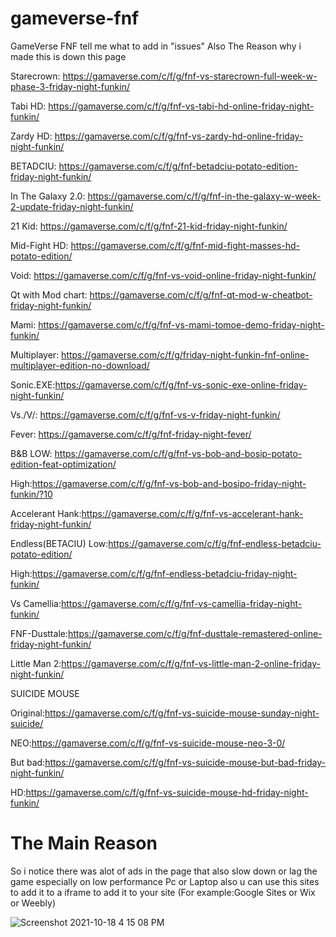 # gameverse-fnf
GameVerse FNF
tell me what to add in "issues"  Also The Reason why i made this is down this page





Starecrown: https://gamaverse.com/c/f/g/fnf-vs-starecrown-full-week-w-phase-3-friday-night-funkin/

Tabi HD: https://gamaverse.com/c/f/g/fnf-vs-tabi-hd-online-friday-night-funkin/

Zardy HD: https://gamaverse.com/c/f/g/fnf-vs-zardy-hd-online-friday-night-funkin/

BETADCIU: https://gamaverse.com/c/f/g/fnf-betadciu-potato-edition-friday-night-funkin/

In The Galaxy 2.0: https://gamaverse.com/c/f/g/fnf-in-the-galaxy-w-week-2-update-friday-night-funkin/

21 Kid: https://gamaverse.com/c/f/g/fnf-21-kid-friday-night-funkin/

Mid-Fight HD: https://gamaverse.com/c/f/g/fnf-mid-fight-masses-hd-potato-edition/

Void: https://gamaverse.com/c/f/g/fnf-vs-void-online-friday-night-funkin/

Qt with Mod chart: https://gamaverse.com/c/f/g/fnf-qt-mod-w-cheatbot-friday-night-funkin/

Mami: https://gamaverse.com/c/f/g/fnf-vs-mami-tomoe-demo-friday-night-funkin/

Multiplayer: https://gamaverse.com/c/f/g/friday-night-funkin-fnf-online-multiplayer-edition-no-download/

Sonic.EXE:https://gamaverse.com/c/f/g/fnf-vs-sonic-exe-online-friday-night-funkin/

Vs./V/: https://gamaverse.com/c/f/g/fnf-vs-v-friday-night-funkin/

Fever: https://gamaverse.com/c/f/g/fnf-friday-night-fever/

B&B 
LOW: https://gamaverse.com/c/f/g/fnf-vs-bob-and-bosip-potato-edition-feat-optimization/

High:https://gamaverse.com/c/f/g/fnf-vs-bob-and-bosipo-friday-night-funkin/?10

Accelerant Hank:https://gamaverse.com/c/f/g/fnf-vs-accelerant-hank-friday-night-funkin/

Endless(BETACIU)
Low:https://gamaverse.com/c/f/g/fnf-endless-betadciu-potato-edition/

High:https://gamaverse.com/c/f/g/fnf-endless-betadciu-friday-night-funkin/

Vs Camellia:https://gamaverse.com/c/f/g/fnf-vs-camellia-friday-night-funkin/

FNF-Dusttale:https://gamaverse.com/c/f/g/fnf-dusttale-remastered-online-friday-night-funkin/

Little Man 2:https://gamaverse.com/c/f/g/fnf-vs-little-man-2-online-friday-night-funkin/


SUICIDE MOUSE

Original:https://gamaverse.com/c/f/g/fnf-vs-suicide-mouse-sunday-night-suicide/

NEO:https://gamaverse.com/c/f/g/fnf-vs-suicide-mouse-neo-3-0/

But bad:https://gamaverse.com/c/f/g/fnf-vs-suicide-mouse-but-bad-friday-night-funkin/

HD:https://gamaverse.com/c/f/g/fnf-vs-suicide-mouse-hd-friday-night-funkin/

# The Main Reason
So i notice there was alot of ads in the page that also slow down or lag the game especially on low performance Pc or Laptop 
also u can use this sites to add it to a iframe to add it to your site (For example:Google Sites or Wix or Weebly) 



![Screenshot 2021-10-18 4 15 08 PM](https://user-images.githubusercontent.com/62034513/137800491-58c3143a-1b5c-46dc-b6b7-ca5ca9585c1c.png)
